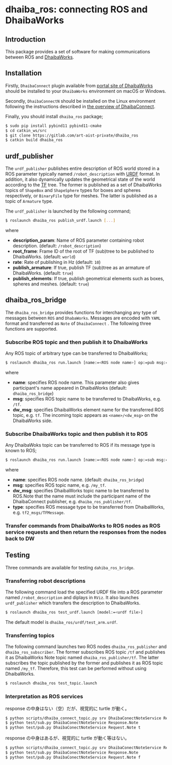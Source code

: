 dhaiba_ros: connecting ROS and DhaibaWorks
===
## Introduction

This package provides a set of software for making communications between ROS and [DhaibaWorks](https://www.dhaibaworks.com/).

## Installation
Firstly, `DhaibaConnect` plugin available from [portal site of DhaibaWorks](https://dhaibaweb.azurewebsites.net/start.php?id=EFB14EBA21CB85B13CAAA817E7CDA7C3257BB412E1CE6589BDF735780B1DFCCA7B91B2B2DD6151CA0C4001F11540899BA2ABA8476D77540139F4D402DBCF5E4D528096C7740D8CBA) should be installed to your `DhaibaWorks` environment on macOS or Windows.

Secondly, `DhaibaConnectN` should be installed on the Linux environment following the instructions described in [the overview of DhaibaConnect](doc/DhaibaConnect.pdf).

Finally, you should install `dhaiba_ros` package;

```bash
$ sudo pip install pybind11 pybind11-cmake
$ cd catkin_ws/src
$ git clone https://gitlab.com/art-aist-private/dhaiba_ros
$ catkin build dhaiba_ros
```

## urdf_publisher
The `urdf_publisher` publishes entire description of ROS world stored in a ROS parameter typically named `/robot_description` with [URDF](http://wiki.ros.org/urdf) format. In addition, it also dynamically updates the geometrical state of the world according to the [TF](http://wiki.ros.org/tf) tree. The former is published as a set of DhaibaWorks topics of `ShapeBox` and `ShapeSphere` types for boxes and spheres respectively, or `BinaryFile` type for meshes. The latter is published as a topic of `Armature` type.

The `urdf_publisher` is launched by the following command;

```bash
$ roslaunch dhaiba_ros publish_urdf.launch [...]
```
where
- **description_param**: Name of ROS parameter containing robot description. (default: `/robot_description`)
- **root_frame**: Frame ID of the root of TF (sub)tree to be published to DhaibaWorks. (default: `world`)
- **rate**: Rate of publishing in Hz (default: `10`)
- **publish_armature**: If true, publish TF (sub)tree as an armature of DhaibaWorks. (default: `true`)
- **publish_elements**: If true, publish geometrical elements such as boxes, spheres and meshes. (default: `true`)

## dhaiba_ros_bridge
The `dhaiba_ros_bridge` provides functions for interchanging any type of messages between `ROS` and `DhabaWorks`. Messages are encoded with `YAML` format and transferred as `Note` of `DhaibaConnect` . The following three functions are supported.

### Subscribe ROS topic and then publish it to DhaibaWorks
Any ROS topic of arbitrary type can be transferred to DhaibaWorks;

```bash
$ roslaunch dhaiba_ros run.launch [name:=<ROS node name>] op:=pub msg:=<ROS topic name> dw_msg:=<DhaibaWorks topic name> 
```
where
- **name**: specifies ROS node name. This parameter also gives participant's name appeared in DhaibaWorks (default: `dhaiba_ros_bridge`)
- **msg**: specifies ROS topic name to be transferred to DhaibaWorks, e.g. `/tf`.
- **dw_msg**: specifies DhaibaWorks element name for the transferred ROS topic, e.g. `tf`. The incoming topic appears as `<name>/<dw_msg>` on the DhaibaWorks side. 

### Subscribe DhaibaWorks topic and then publish it to ROS
Any DhaibaWoks topic can be transferred to ROS if its message type is known to ROS;
```bash
$ roslaunch dhaiba_ros run.launch [name:=<ROS node name>] op:=sub msg:=<ROS topic name> dw_msg:=<DhaibaWorks topic name> type:=<ROS message type>
```
where
- **name**: specifies ROS node name. (default: `dhaiba_ros_bridge`)
- **msg**: specifies ROS topic name, e.g. `/my_tf`.
- **dw_msg**: specifies DhaibaWorks topic name to be transferred to ROS.Note that the name must include the participant name of the DhaibaConnect publisher, e.g. `dhaiba_ros_publisher/tf`.
- **type**: specifies ROS message type to be transferred from DhaibaWorks, e.g. `tf2_msgs/TFMessage`.

### Transfer commands from DhaibaWorks to ROS nodes as ROS service requests and then return the responses from the nodes back to DW


## Testing
Three commands are available for testing `dahiba_ros_bridge`.

### Transferring robot descriptions
The following command load the specified URDF file into a ROS parameter named `/robot_description` and diplays in `RViz`. It also launches `urdf_publisher` which transfers the description to DhaibaWorks.
```bash
$ roslaunch dhaiba_ros test_urdf.launch [model:=<urdf file>]
```
The default model is `dhaiba_ros/urdf/test_arm.urdf`.

### Transferring topics
The following command launches two ROS nodes `dhaiba_ros_publisher` and `dhaiba_ros_subscriber`. The former subscribes ROS topic `/tf` and publishes it as DhaibaWorks Note topic named `dhaiba_ros_publisher/tf`. The latter subscribes the topic published by the former and publishes it as ROS topic named `/my_tf`. Therefore, this test can be performed without using DhaibaWorks.
```bash
$ roslaunch dhaiba_ros test_topic.launch
``` 

### Interpretation as ROS services
response の中身はない（空）だが、視覚的に turtle が動く。

```bash
$ python scripts/dhaiba_connect_topic.py srv DhaibaConectNoteService Request.Note Response.Note /turtle1/teleport_absolute turtlesim/TeleportAbsolute
$ python test/sub.py DhaibaConectNoteService Response.Note
$ python test/pub.py DhaibaConectNoteService Request.Note t
```

response の中身はあるが、視覚的に turtle が動く等はない。

```bash
$ python scripts/dhaiba_connect_topic.py srv DhaibaConectNoteService Request.Note Response.Note /turtle_pointer/tf2_frames tf2_msgs/FrameGraph
$ python test/sub.py DhaibaConectNoteService Response.Note
$ python test/pub.py DhaibaConectNoteService Request.Note f
```

